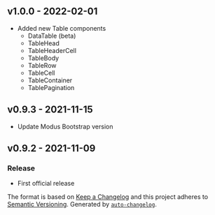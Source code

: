 ## v1.0.0 - 2022-02-01

- Added new Table components
  - DataTable (beta)
  - TableHead
  - TableHeaderCell
  - TableBody
  - TableRow
  - TableCell
  - TableContainer
  - TablePagination

## v0.9.3 - 2021-11-15

- Update Modus Bootstrap version

## v0.9.2 - 2021-11-09

### Release

- First official release

The format is based on [Keep a Changelog](https://keepachangelog.com/en/1.0.0/)
and this project adheres to [Semantic Versioning](https://semver.org/spec/v2.0.0.html).
Generated by [`auto-changelog`](https://github.com/CookPete/auto-changelog).
